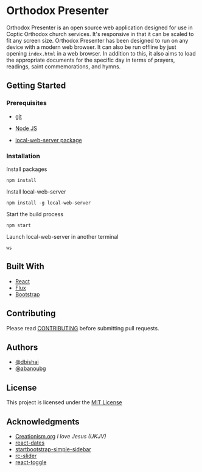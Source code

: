 # Orthodox Presenter

Orthodox Presenter is an open source web application designed for use in Coptic Orthodox church services. It's responsive in that it can be scaled to fit any screen size. Orthodox Presenter has been designed to run on any device with a modern web browser. It can also be run offline by just opening `index.html` in a web browser. In addition to this, it also aims to load the appropriate documents for the specific day in terms of prayers, readings, saint commemorations, and hymns.

## Getting Started


### Prerequisites

- [git](https://git-scm.com/)

- [Node JS](https://nodejs.org/en/)

- [local-web-server package](https://www.npmjs.com/package/local-web-server)


### Installation

Install packages

```
npm install
```

Install local-web-server

```
npm install -g local-web-server
```

Start the build process

```
npm start
```

Launch local-web-server in another terminal

```
ws
```


## Built With

* [React](https://reactjs.org/)
* [Flux](https://facebook.github.io/flux/)
* [Bootstrap](https://getbootstrap.com/)

## Contributing

Please read [CONTRIBUTING](https://github.com/dbishai/orthodox-presenter/wiki/Contributing) before submitting pull requests.


## Authors

* [@dbishai](https://github.com/dbishai)
* [@abanoubg](https://github.com/AbanoubG)

## License

This project is licensed under the [MIT License](https://opensource.org/licenses/MIT)

## Acknowledgments

* [Creationism.org](http://www.creationism.org/BibleUKJV/00Preface2UKJV.htm) *I love Jesus (UKJV)*
* [react-dates](https://github.com/airbnb/react-dates)
* [startbootstrap-simple-sidebar](https://github.com/BlackrockDigital/startbootstrap-simple-sidebar)
* [rc-slider](https://github.com/react-component/slider)
* [react-toggle](https://github.com/aaronshaf/react-toggle)
